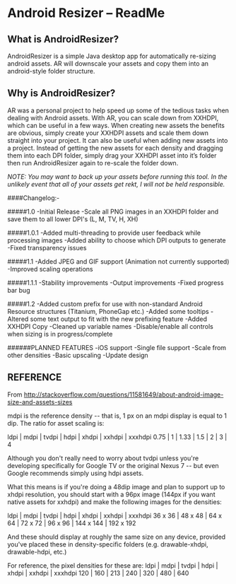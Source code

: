 Android Resizer – ReadMe
===

What is AndroidResizer?
---
AndroidResizer is a simple Java desktop app for automatically re-sizing android assets.
AR will downscale your assets and copy them into an android-style folder structure.

Why is AndroidResizer?
---
AR was a personal project to help speed up some of the tedious tasks when dealing with Android assets. With AR, you can scale down from XXHDPI, which can be useful in a few ways. When creating new assets the benefits are obvious, simply create your XXHDPI assets and scale them down straight into your project.
It can also be useful when adding new assets into a project. Instead of getting the new assets for each density and dragging them into each DPI folder, simply drag your XXHDPI asset into it’s folder then run AndroidResizer again to re-scale the folder down.

_NOTE: You may want to back up your assets before running this tool. In the unlikely event that all of your assets get rekt, I will not be held responsible._

####Changelog:-

#####1.0
-Initial Release
-Scale all PNG images in an XXHDPI folder and save them to all lower DPI's (L, M, TV, H, XH)

#####1.0.1
-Added multi-threading to provide user feedback while processing images
-Added ability to choose which DPI outputs to generate
-Fixed transparency issues

#####1.1
-Added JPEG and GIF support (Animation not currently supported)
-Improved scaling operations

#####1.1.1
-Stability improvements
-Output improvements
-Fixed progress bar bug

#####1.2
-Added custom prefix for use with non-standard Android Resource structures (Titanium, PhoneGap etc.)
-Added some tooltips
-Altered some text output to fit with the new prefixing feature
-Added XXHDPI Copy
-Cleaned up variable names
-Disable/enable all controls when sizing is in progress/complete

######PLANNED FEATURES
-iOS support
-Single file support
-Scale from other densities
-Basic upscaling
-Update design


REFERENCE
---

From http://stackoverflow.com/questions/11581649/about-android-image-size-and-assets-sizes

mdpi is the reference density -- that is, 1 px on an mdpi display is equal to 1 dip. The ratio for asset scaling is:

ldpi | mdpi | tvdpi | hdpi | xhdpi | xxhdpi | xxxhdpi
0.75 | 1       | 1.33  | 1.5   | 2        | 3           | 4

Although you don't really need to worry about tvdpi unless you're developing specifically for Google TV or the original Nexus 7 -- but even Google recommends simply using hdpi assets.

What this means is if you're doing a 48dip image and plan to support up to xhdpi resolution, you should start with a 96px image (144px if you want native assets for xxhdpi) and make the following images for the densities:

ldpi       | mdpi     | tvdpi     | hdpi      | xhdpi      | xxhdpi      | xxxhdpi
36 x 36 | 48 x 48 | 64 x 64  | 72 x 72 | 96 x 96   | 144 x 144 | 192 x 192

And these should display at roughly the same size on any device, provided you've placed these in density-specific folders (e.g. drawable-xhdpi, drawable-hdpi, etc.)	

For reference, the pixel densities for these are:
ldpi   | mdpi  | tvdpi  | hdpi  | xhdpi  | xxhdpi  | xxxhdpi
120   | 160     | 213    | 240   | 320     | 480       | 640
